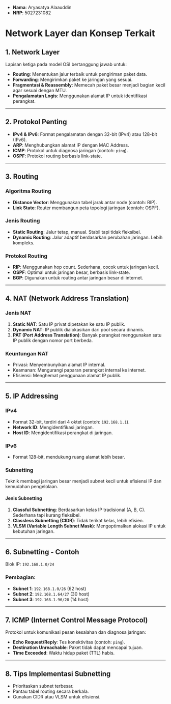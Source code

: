 - **Nama**: Aryasatya Alaauddin
- **NRP**: 5027231082

# Network Layer dan Konsep Terkait

## 1. **Network Layer**
Lapisan ketiga pada model OSI bertanggung jawab untuk:
- **Routing**: Menentukan jalur terbaik untuk pengiriman paket data.
- **Forwarding**: Mengirimkan paket ke jaringan yang sesuai.
- **Fragmentasi & Reassembly**: Memecah paket besar menjadi bagian kecil agar sesuai dengan MTU.
- **Pengalamatan Logis**: Menggunakan alamat IP untuk identifikasi perangkat.

---

## 2. **Protokol Penting**
- **IPv4 & IPv6**: Format pengalamatan dengan 32-bit (IPv4) atau 128-bit (IPv6).
- **ARP**: Menghubungkan alamat IP dengan MAC Address.
- **ICMP**: Protokol untuk diagnosa jaringan (contoh: `ping`).
- **OSPF**: Protokol routing berbasis link-state.

---

## 3. **Routing**
### **Algoritma Routing**
- **Distance Vector**: Menggunakan tabel jarak antar node (contoh: RIP).
- **Link State**: Router membangun peta topologi jaringan (contoh: OSPF).

### **Jenis Routing**
- **Static Routing**: Jalur tetap, manual. Stabil tapi tidak fleksibel.
- **Dynamic Routing**: Jalur adaptif berdasarkan perubahan jaringan. Lebih kompleks.

### **Protokol Routing**
- **RIP**: Menggunakan hop count. Sederhana, cocok untuk jaringan kecil.
- **OSPF**: Optimal untuk jaringan besar, berbasis link-state.
- **BGP**: Digunakan untuk routing antar jaringan besar di internet.

---

## 4. **NAT (Network Address Translation)**
### **Jenis NAT**
1. **Static NAT**: Satu IP privat dipetakan ke satu IP publik.
2. **Dynamic NAT**: IP publik dialokasikan dari pool secara dinamis.
3. **PAT (Port Address Translation)**: Banyak perangkat menggunakan satu IP publik dengan nomor port berbeda.

### **Keuntungan NAT**
- Privasi: Menyembunyikan alamat IP internal.
- Keamanan: Mengurangi paparan perangkat internal ke internet.
- Efisiensi: Menghemat penggunaan alamat IP publik.

---

## 5. **IP Addressing**
### **IPv4**
- Format 32-bit, terdiri dari 4 oktet (contoh: `192.168.1.1`).
- **Network ID**: Mengidentifikasi jaringan.
- **Host ID**: Mengidentifikasi perangkat di jaringan.

### **IPv6**
- Format 128-bit, mendukung ruang alamat lebih besar.

### **Subnetting**
Teknik membagi jaringan besar menjadi subnet kecil untuk efisiensi IP dan kemudahan pengelolaan.

#### **Jenis Subnetting**
1. **Classful Subnetting**: Berdasarkan kelas IP tradisional (A, B, C). Sederhana tapi kurang fleksibel.
2. **Classless Subnetting (CIDR)**: Tidak terikat kelas, lebih efisien.
3. **VLSM (Variable Length Subnet Mask)**: Mengoptimalkan alokasi IP untuk kebutuhan jaringan.

---

## 6. **Subnetting - Contoh**
Blok IP: `192.168.1.0/24`
### Pembagian:
- **Subnet 1**: `192.168.1.0/26` (62 host)
- **Subnet 2**: `192.168.1.64/27` (30 host)
- **Subnet 3**: `192.168.1.96/28` (14 host)

---

## 7. **ICMP (Internet Control Message Protocol)**
Protokol untuk komunikasi pesan kesalahan dan diagnosa jaringan:
- **Echo Request/Reply**: Tes konektivitas (contoh: `ping`).
- **Destination Unreachable**: Paket tidak dapat mencapai tujuan.
- **Time Exceeded**: Waktu hidup paket (TTL) habis.

---

## 8. **Tips Implementasi Subnetting**
- Prioritaskan subnet terbesar.
- Pantau tabel routing secara berkala.
- Gunakan CIDR atau VLSM untuk efisiensi.
